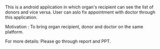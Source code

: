 This is a android application in which organ's recipient can see the list of donors and vice versa. User can aslo fix appointment with doctor through this application.

Motivation :
To bring organ recipient, donor and doctor on the same platform.

For more details: 
Please go through report and PPT.